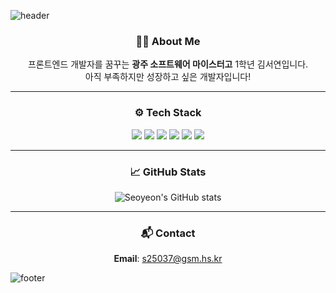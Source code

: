 <!-- 헤더 -->
![header](https://capsule-render.vercel.app/api?type=waving&color=0:000000,100:434343&height=220&section=header&text=SEOYEON&fontColor=ffffff&fontSize=40&fontAlign=50&fontAlignY=40&desc=Front-end%20Developer%20Journey&descAlign=50&descAlignY=65)

<div align="center">

### 🧑‍💻 About Me
프론트엔드 개발자를 꿈꾸는 **광주 소프트웨어 마이스터고** 1학년 김서연입니다.    
아직 부족하지만 성장하고 싶은 개발자입니다!

---

### ⚙️ Tech Stack

<img src="https://img.shields.io/badge/HTML5-000000?style=flat&logo=html5&logoColor=white"/>
<img src="https://img.shields.io/badge/CSS3-000000?style=flat&logo=css3&logoColor=white"/>
<img src="https://img.shields.io/badge/JavaScript-000000?style=flat&logo=javascript&logoColor=white"/>
<img src="https://img.shields.io/badge/Git-000000?style=flat&logo=git&logoColor=white"/>
<img src="https://img.shields.io/badge/GitHub-000000?style=flat&logo=github&logoColor=white"/>
<img src="https://img.shields.io/badge/VSCode-000000?style=flat&logo=visualstudiocode&logoColor=white"/>

---

### 📈 GitHub Stats

![Seoyeon's GitHub stats](https://github-readme-stats.vercel.app/api?username=seoxeon09&show_icons=true&theme=graywhite&hide_border=true)

---

### 📬 Contact
**Email**: s25037@gsm.hs.kr

</div>

<!-- 푸터 -->
![footer](https://capsule-render.vercel.app/api?section=footer&type=waving&color=0:000000,100:434343)
